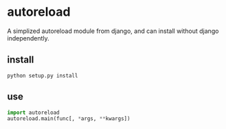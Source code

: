 # autoreload

A simplized autoreload module from django, and can install without django independently.

## install

```
python setup.py install
```

## use

```python
import autoreload
autoreload.main(func[, *args, **kwargs])
```


